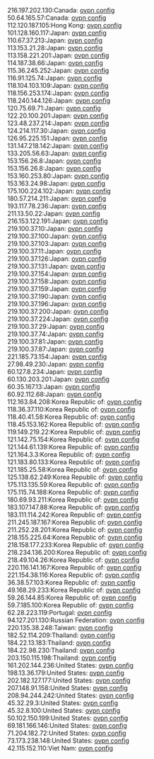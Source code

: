 216.197.202.130:Canada: [ovpn config](vpn/216_197_202_130.ovpn)  
50.64.165.57:Canada: [ovpn config](vpn/50_64_165_57.ovpn)  
112.120.187.105:Hong Kong: [ovpn config](vpn/112_120_187_105.ovpn)  
101.128.160.117:Japan: [ovpn config](vpn/101_128_160_117.ovpn)  
110.67.37.213:Japan: [ovpn config](vpn/110_67_37_213.ovpn)  
113.153.21.28:Japan: [ovpn config](vpn/113_153_21_28.ovpn)  
113.158.221.201:Japan: [ovpn config](vpn/113_158_221_201.ovpn)  
114.187.38.66:Japan: [ovpn config](vpn/114_187_38_66.ovpn)  
115.36.245.252:Japan: [ovpn config](vpn/115_36_245_252.ovpn)  
116.91.125.74:Japan: [ovpn config](vpn/116_91_125_74.ovpn)  
118.104.103.109:Japan: [ovpn config](vpn/118_104_103_109.ovpn)  
118.156.253.174:Japan: [ovpn config](vpn/118_156_253_174.ovpn)  
118.240.144.126:Japan: [ovpn config](vpn/118_240_144_126.ovpn)  
120.75.69.71:Japan: [ovpn config](vpn/120_75_69_71.ovpn)  
122.20.100.201:Japan: [ovpn config](vpn/122_20_100_201.ovpn)  
123.48.237.214:Japan: [ovpn config](vpn/123_48_237_214.ovpn)  
124.214.117.30:Japan: [ovpn config](vpn/124_214_117_30.ovpn)  
126.95.225.151:Japan: [ovpn config](vpn/126_95_225_151.ovpn)  
131.147.218.142:Japan: [ovpn config](vpn/131_147_218_142.ovpn)  
133.205.56.63:Japan: [ovpn config](vpn/133_205_56_63.ovpn)  
153.156.26.8:Japan: [ovpn config](vpn/153_156_26_8.ovpn)  
153.156.26.8:Japan: [ovpn config](vpn/153_156_26_8.ovpn)  
153.160.253.80:Japan: [ovpn config](vpn/153_160_253_80.ovpn)  
153.163.24.98:Japan: [ovpn config](vpn/153_163_24_98.ovpn)  
175.100.224.102:Japan: [ovpn config](vpn/175_100_224_102.ovpn)  
180.57.214.211:Japan: [ovpn config](vpn/180_57_214_211.ovpn)  
193.117.78.236:Japan: [ovpn config](vpn/193_117_78_236.ovpn)  
211.13.50.22:Japan: [ovpn config](vpn/211_13_50_22.ovpn)  
216.153.122.191:Japan: [ovpn config](vpn/216_153_122_191.ovpn)  
219.100.37.10:Japan: [ovpn config](vpn/219_100_37_10.ovpn)  
219.100.37.100:Japan: [ovpn config](vpn/219_100_37_100.ovpn)  
219.100.37.103:Japan: [ovpn config](vpn/219_100_37_103.ovpn)  
219.100.37.11:Japan: [ovpn config](vpn/219_100_37_11.ovpn)  
219.100.37.126:Japan: [ovpn config](vpn/219_100_37_126.ovpn)  
219.100.37.131:Japan: [ovpn config](vpn/219_100_37_131.ovpn)  
219.100.37.154:Japan: [ovpn config](vpn/219_100_37_154.ovpn)  
219.100.37.158:Japan: [ovpn config](vpn/219_100_37_158.ovpn)  
219.100.37.159:Japan: [ovpn config](vpn/219_100_37_159.ovpn)  
219.100.37.190:Japan: [ovpn config](vpn/219_100_37_190.ovpn)  
219.100.37.196:Japan: [ovpn config](vpn/219_100_37_196.ovpn)  
219.100.37.200:Japan: [ovpn config](vpn/219_100_37_200.ovpn)  
219.100.37.224:Japan: [ovpn config](vpn/219_100_37_224.ovpn)  
219.100.37.29:Japan: [ovpn config](vpn/219_100_37_29.ovpn)  
219.100.37.74:Japan: [ovpn config](vpn/219_100_37_74.ovpn)  
219.100.37.81:Japan: [ovpn config](vpn/219_100_37_81.ovpn)  
219.100.37.87:Japan: [ovpn config](vpn/219_100_37_87.ovpn)  
221.185.73.154:Japan: [ovpn config](vpn/221_185_73_154.ovpn)  
27.98.49.230:Japan: [ovpn config](vpn/27_98_49_230.ovpn)  
60.127.8.234:Japan: [ovpn config](vpn/60_127_8_234.ovpn)  
60.130.203.201:Japan: [ovpn config](vpn/60_130_203_201.ovpn)  
60.35.167.13:Japan: [ovpn config](vpn/60_35_167_13.ovpn)  
60.92.112.68:Japan: [ovpn config](vpn/60_92_112_68.ovpn)  
112.163.84.208:Korea Republic of: [ovpn config](vpn/112_163_84_208.ovpn)  
118.36.37.110:Korea Republic of: [ovpn config](vpn/118_36_37_110.ovpn)  
118.40.41.58:Korea Republic of: [ovpn config](vpn/118_40_41_58.ovpn)  
118.45.153.162:Korea Republic of: [ovpn config](vpn/118_45_153_162.ovpn)  
119.149.219.22:Korea Republic of: [ovpn config](vpn/119_149_219_22.ovpn)  
121.142.75.154:Korea Republic of: [ovpn config](vpn/121_142_75_154.ovpn)  
121.144.61.139:Korea Republic of: [ovpn config](vpn/121_144_61_139.ovpn)  
121.164.3.3:Korea Republic of: [ovpn config](vpn/121_164_3_3.ovpn)  
121.183.80.133:Korea Republic of: [ovpn config](vpn/121_183_80_133.ovpn)  
121.185.25.58:Korea Republic of: [ovpn config](vpn/121_185_25_58.ovpn)  
125.138.62.249:Korea Republic of: [ovpn config](vpn/125_138_62_249.ovpn)  
175.113.135.59:Korea Republic of: [ovpn config](vpn/175_113_135_59.ovpn)  
175.115.74.188:Korea Republic of: [ovpn config](vpn/175_115_74_188.ovpn)  
180.69.93.211:Korea Republic of: [ovpn config](vpn/180_69_93_211.ovpn)  
183.107.147.88:Korea Republic of: [ovpn config](vpn/183_107_147_88.ovpn)  
183.111.114.242:Korea Republic of: [ovpn config](vpn/183_111_114_242.ovpn)  
211.245.187.167:Korea Republic of: [ovpn config](vpn/211_245_187_167.ovpn)  
211.252.28.201:Korea Republic of: [ovpn config](vpn/211_252_28_201.ovpn)  
218.155.225.64:Korea Republic of: [ovpn config](vpn/218_155_225_64.ovpn)  
218.158.177.233:Korea Republic of: [ovpn config](vpn/218_158_177_233.ovpn)  
218.234.136.200:Korea Republic of: [ovpn config](vpn/218_234_136_200.ovpn)  
218.49.104.26:Korea Republic of: [ovpn config](vpn/218_49_104_26.ovpn)  
220.116.141.167:Korea Republic of: [ovpn config](vpn/220_116_141_167.ovpn)  
221.154.38.116:Korea Republic of: [ovpn config](vpn/221_154_38_116.ovpn)  
36.38.57.103:Korea Republic of: [ovpn config](vpn/36_38_57_103.ovpn)  
49.168.29.233:Korea Republic of: [ovpn config](vpn/49_168_29_233.ovpn)  
59.26.144.85:Korea Republic of: [ovpn config](vpn/59_26_144_85.ovpn)  
59.7.185.100:Korea Republic of: [ovpn config](vpn/59_7_185_100.ovpn)  
62.28.223.119:Portugal: [ovpn config](vpn/62_28_223_119.ovpn)  
94.127.201.130:Russian Federation: [ovpn config](vpn/94_127_201_130.ovpn)  
220.135.38.248:Taiwan: [ovpn config](vpn/220_135_38_248.ovpn)  
182.52.114.209:Thailand: [ovpn config](vpn/182_52_114_209.ovpn)  
184.22.13.183:Thailand: [ovpn config](vpn/184_22_13_183.ovpn)  
184.22.98.230:Thailand: [ovpn config](vpn/184_22_98_230.ovpn)  
203.150.115.198:Thailand: [ovpn config](vpn/203_150_115_198.ovpn)  
161.202.144.236:United States: [ovpn config](vpn/161_202_144_236.ovpn)  
198.13.36.179:United States: [ovpn config](vpn/198_13_36_179.ovpn)  
202.182.127.177:United States: [ovpn config](vpn/202_182_127_177.ovpn)  
207.148.91.158:United States: [ovpn config](vpn/207_148_91_158.ovpn)  
208.94.244.242:United States: [ovpn config](vpn/208_94_244_242.ovpn)  
45.32.29.3:United States: [ovpn config](vpn/45_32_29_3.ovpn)  
45.32.8.100:United States: [ovpn config](vpn/45_32_8_100.ovpn)  
50.102.150.199:United States: [ovpn config](vpn/50_102_150_199.ovpn)  
69.181.166.146:United States: [ovpn config](vpn/69_181_166_146.ovpn)  
71.204.182.72:United States: [ovpn config](vpn/71_204_182_72.ovpn)  
73.173.238.148:United States: [ovpn config](vpn/73_173_238_148.ovpn)  
42.115.152.110:Viet Nam: [ovpn config](vpn/42_115_152_110.ovpn)  
